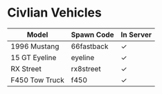 # Civlian Vehicles

| Model | Spawn Code | In Server |
| ---- | ----------- | --- |
| 1996 Mustang | 66fastback | ✓ |
| 15 GT Eyeline | eyeline | ✓ |
| RX Street| rx8street | ✓ |
| F450 Tow Truck | f450 | ✓ |